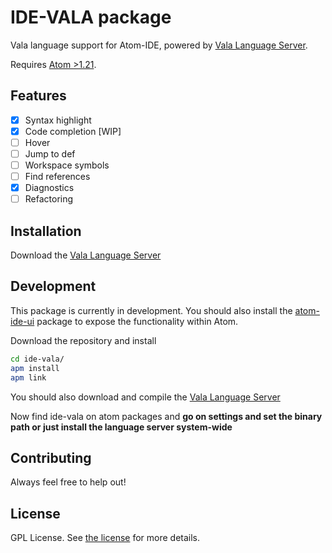 # IDE-VALA package

Vala language support for Atom-IDE, powered by [Vala Language Server](https://github.com/benwaffle/vala-language-server).

Requires [Atom >1.21](https://atom.io/).

## Features
- [x] Syntax highlight
- [x] Code completion \[WIP]
- [ ] Hover
- [ ] Jump to def
- [ ] Workspace symbols
- [ ] Find references
- [x] Diagnostics
- [ ] Refactoring

## Installation

Download the [Vala Language Server](https://github.com/benwaffle/vala-language-server)

## Development

This package is currently in development. You should also install the [atom-ide-ui](https://atom.io/packages/atom-ide-ui) package to expose the functionality within Atom.

Download the repository and install

```bash
cd ide-vala/
apm install
apm link
```
You should also download and compile the [Vala Language Server](https://github.com/benwaffle/vala-language-server)

Now find ide-vala on atom packages and **go on settings and set the binary path or just install the language server system-wide**

## Contributing
Always feel free to help out!

## License
GPL License.  See [the license](LICENSE.md) for more details.
